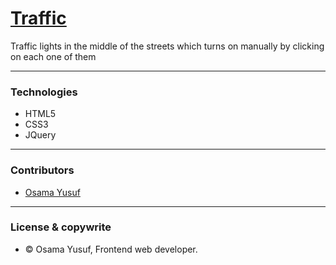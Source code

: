 # [Traffic](https://traffic-lights-street.netlify.app/)

Traffic lights in the middle of the streets which turns on manually by clicking on each one of them 

---

### Technologies

- HTML5
- CSS3
- JQuery

---

### Contributors 

- [Osama Yusuf](https://github.com/Osama-Yusuf)

---

### License & copywrite

- © Osama Yusuf, Frontend web developer.
